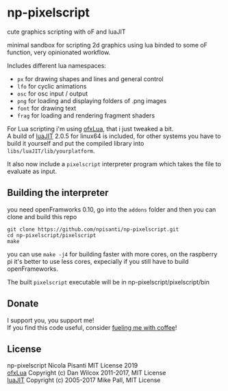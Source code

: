 np-pixelscript
=====================================
cute graphics scripting with oF and luaJIT

minimal sandbox for scripting 2d graphics using lua binded to some oF function, very opinionated workflow. 

Includes different lua namespaces:

- `px` for drawing shapes and lines and general control 
- `lfo` for cyclic animations 
- `osc` for osc input / output
- `png` for loading and displaying folders of .png images 
- `font` for drawing text
- `frag` for loading and rendering fragment shaders

For Lua scripting i'm using [ofxLua](https://github.com/danomatika/ofxLua), that i just tweaked a bit.    
A build of [luaJIT](http://luajit.org/) 2.0.5 for linux64 is included, for other systems you have to build it yourself and put the compiled library into `libs/luaJIT/lib/yourplatform`.

It also now include a `pixelscript` interpreter program which takes the file to evaluate as input.

Building the interpreter
------------ 
you need openFramworks 0.10, go into the `addons` folder and then you can clone and build this repo
```console
git clone https://github.com/npisanti/np-pixelscript.git
cd np-pixelscript/pixelscript
make

```
you can use `make -j4` for building faster with more cores, on the raspberry pi it's better to use less cores, expecially if you still have to build openFrameworks. 

The built `pixelscript` executable will be in np-pixelscript/pixelscript/bin


Donate
------------ 
I support you, you support me!    
If you find this code useful, consider [fueling me with coffee](https://ko-fi.com/npisanti)!

License
------------
np-pixelscript Nicola Pisanti MIT License 2019   
[ofxLua](https://github.com/danomatika/ofxLua) Copyright (c) Dan Wilcox 2011-2017, MIT License   
[luaJIT](http://luajit.org/) Copyright (c) 2005-2017 Mike Pall, MIT License
